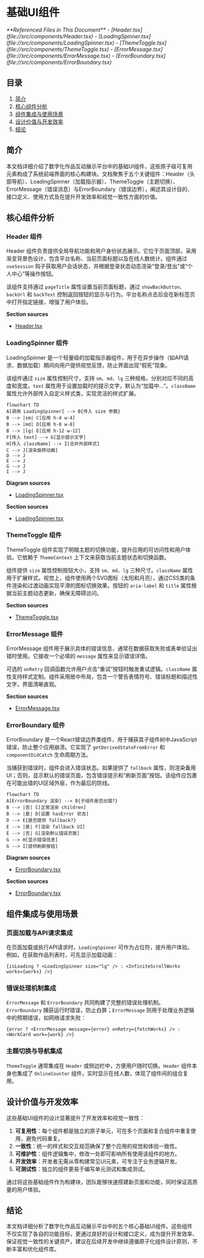# 基础UI组件

<cite>
**Referenced Files in This Document**   
- [Header.tsx](file://src/components/Header.tsx)
- [LoadingSpinner.tsx](file://src/components/LoadingSpinner.tsx)
- [ThemeToggle.tsx](file://src/components/ThemeToggle.tsx)
- [ErrorMessage.tsx](file://src/components/ErrorMessage.tsx)
- [ErrorBoundary.tsx](file://src/components/ErrorBoundary.tsx)
</cite>

## 目录
1. [简介](#简介)
2. [核心组件分析](#核心组件分析)
3. [组件集成与使用场景](#组件集成与使用场景)
4. [设计价值与开发效率](#设计价值与开发效率)
5. [结论](#结论)

## 简介
本文档详细介绍了数字化作品互动展示平台中的基础UI组件，这些原子级可复用元素构成了系统前端界面的核心构建块。文档聚焦于五个关键组件：Header（头部导航）、LoadingSpinner（加载指示器）、ThemeToggle（主题切换）、ErrorMessage（错误消息）与ErrorBoundary（错误边界），阐述其设计目的、接口定义、使用方式及在提升开发效率和视觉一致性方面的价值。

## 核心组件分析

### Header 组件
Header 组件负责提供全局导航功能和用户身份状态展示。它位于页面顶部，采用渐变背景色设计，包含平台名称、当前页面标题以及在线人数统计。组件通过 `useSession` 钩子获取用户会话状态，并根据登录状态动态渲染“登录/登出”或“个人中心”等操作按钮。

该组件支持通过 `pageTitle` 属性设置当前页面标题，通过 `showBackButton`、`backUrl` 和 `backText` 控制返回按钮的显示与行为。平台名称点击后会在新标签页中打开指定链接，增强了用户体验。

**Section sources**
- [Header.tsx](file://src/components/Header.tsx#L21-L115)

### LoadingSpinner 组件
LoadingSpinner 是一个轻量级的加载指示器组件，用于在异步操作（如API请求、数据加载）期间向用户提供视觉反馈，防止界面出现“假死”现象。

该组件通过 `size` 属性控制尺寸，支持 `sm`、`md`、`lg` 三种规格，分别对应不同的高度和宽度。`text` 属性用于设置加载时的提示文字，默认为“加载中...”。`className` 属性允许外部传入自定义样式类，实现灵活的样式扩展。

```mermaid
flowchart TD
A[调用 LoadingSpinner] --> B{传入 size 参数}
B --> |sm| C[应用 h-4 w-4]
B --> |md| D[应用 h-8 w-8]
B --> |lg| E[应用 h-12 w-12]
F[传入 text] --> G[显示提示文字]
H[传入 className] --> I[合并外部样式]
C --> J[渲染旋转动画]
D --> J
E --> J
G --> J
I --> J
```

**Diagram sources**
- [LoadingSpinner.tsx](file://src/components/LoadingSpinner.tsx#L8-L31)

**Section sources**
- [LoadingSpinner.tsx](file://src/components/LoadingSpinner.tsx#L8-L31)

### ThemeToggle 组件
ThemeToggle 组件实现了明暗主题的切换功能，提升应用的可访问性和用户体验。它依赖于 `ThemeContext` 上下文来获取当前主题状态和切换函数。

组件提供 `size` 属性控制按钮大小，支持 `sm`、`md`、`lg` 三种尺寸。`className` 属性用于扩展样式。视觉上，组件使用两个SVG图标（太阳和月亮），通过CSS类的条件渲染和过渡动画实现平滑的图标切换效果。按钮的 `aria-label` 和 `title` 属性根据当前主题动态更新，确保无障碍访问。

**Section sources**
- [ThemeToggle.tsx](file://src/components/ThemeToggle.tsx#L10-L74)

### ErrorMessage 组件
ErrorMessage 组件用于展示具体的错误信息，通常在数据获取失败或表单验证出错时使用。它接收一个必填的 `message` 属性来显示错误详情。

可选的 `onRetry` 回调函数允许用户点击“重试”按钮时触发重试逻辑。`className` 属性支持样式定制。组件采用居中布局，包含一个警告表情符号、错误标题和描述性文字，界面清晰直观。

**Section sources**
- [ErrorMessage.tsx](file://src/components/ErrorMessage.tsx#L8-L32)

### ErrorBoundary 组件
ErrorBoundary 是一个React错误边界类组件，用于捕获其子组件树中JavaScript错误，防止整个应用崩溃。它实现了 `getDerivedStateFromError` 和 `componentDidCatch` 生命周期方法。

当捕获到错误时，组件会进入错误状态。如果提供了 `fallback` 属性，则渲染备用UI；否则，显示默认的错误页面，包含错误提示和“刷新页面”按钮。该组件应包裹在可能出错的UI区域外层，作为最后的防线。

```mermaid
flowchart TD
A[ErrorBoundary 渲染] --> B{子组件是否出错?}
B --> |否| C[正常渲染 children]
B --> |是| D[设置 hasError 状态]
D --> E{是否提供 fallback?}
E --> |是| F[渲染 fallback UI]
E --> |否| G[渲染默认错误页面]
G --> H[显示错误信息]
G --> I[提供刷新按钮]
```

**Diagram sources**
- [ErrorBoundary.tsx](file://src/components/ErrorBoundary.tsx#L14-L57)

**Section sources**
- [ErrorBoundary.tsx](file://src/components/ErrorBoundary.tsx#L14-L57)

## 组件集成与使用场景

### 页面加载与API请求集成
在页面加载或执行API请求时，`LoadingSpinner` 可作为占位符，提升用户体验。例如，在获取作品列表时，可先显示加载动画：

```tsx
{isLoading ? <LoadingSpinner size="lg" /> : <InfiniteScrollWorks works={works} />}
```

### 错误处理机制集成
`ErrorMessage` 和 `ErrorBoundary` 共同构建了完整的错误处理机制。`ErrorBoundary` 捕获运行时错误，防止白屏；`ErrorMessage` 则用于处理业务逻辑中的预期错误，如网络请求失败：

```tsx
{error ? <ErrorMessage message={error} onRetry={fetchWorks} /> : <WorkCard work={work} />}
```

### 主题切换与导航集成
`ThemeToggle` 通常集成在 `Header` 或侧边栏中，方便用户随时切换。`Header` 组件本身也集成了 `OnlineCounter` 组件，实时显示在线人数，体现了组件间的组合复用。

## 设计价值与开发效率

这些基础UI组件的设计显著提升了开发效率和视觉一致性：

1. **可复用性**：每个组件都是独立的原子单元，可在多个页面和复合组件中重复使用，避免代码重复。
2. **一致性**：统一的样式和交互规范确保了整个应用的视觉和体验一致性。
3. **可维护性**：组件逻辑集中，修改一处即可影响所有使用该组件的地方。
4. **开发效率**：开发者无需从零构建常见UI元素，可专注于业务逻辑开发。
5. **可测试性**：独立的组件更易于编写单元测试和集成测试。

通过将这些基础组件作为构建块，团队能够快速搭建新页面和功能，同时保证高质量的用户体验。

## 结论
本文档详细分析了数字化作品互动展示平台中的五个核心基础UI组件。这些组件不仅实现了各自的功能目标，更通过良好的设计和接口定义，成为提升开发效率、保证视觉一致性的关键资产。建议在后续开发中继续遵循原子化组件设计原则，不断丰富和优化组件库。
